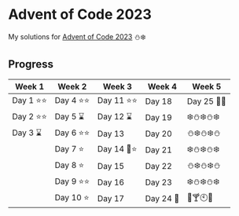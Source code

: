 # Advent of Code 2023
My solutions for [Advent of Code 2023](https://adventofcode.com/2023/about) :snowman::snowflake: 	

## Progress

| Week 1             | Week 2             | Week 3              | Week 4              | Week 5              | 
| ------------------ | ------------------ | ------------------- | ------------------- | ------------------- |
| Day 1 :star::star: | Day 4 :star::star: | Day 11 :star::star: | Day 18              | Day 25 :christmas_tree::gift: |
| Day 2 :star::star: | Day 5 :hourglass:  | Day 12 :hourglass:  | Day 19              | :snowflake::snowman::snowflake::snowman::snowflake: |
| Day 3 :hourglass:  | Day 6 :star::star: | Day 13              | Day 20              | :snowman::snowflake::snowman::snowflake::snowman: |
|                    | Day 7 :star:       | Day 14 :date::star: | Day 21              | :snowflake::snowman::snowflake::snowman::snowflake: |
|                    | Day 8 :star:       | Day 15              | Day 22              | :snowman::snowflake::snowman::snowflake::snowman: |
|                    | Day 9 :star::star: | Day 16              | Day 23              | :snowflake::snowman::snowflake::snowman::snowflake: |
|                    | Day 10 :star:      | Day 17              | Day 24 :santa:      | :beers::cocktail::clock10::confetti_ball: | 
